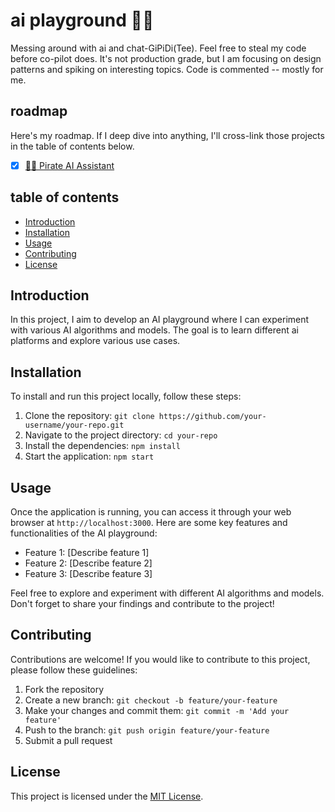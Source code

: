# ai playground 🤖🧠
 
Messing around with ai and chat-GiPiDi(Tee). Feel free to steal my code before co-pilot does. It's not production grade, but I am focusing on design patterns and spiking on interesting topics. Code is commented -- mostly for me. 

## roadmap
Here's my roadmap. If I deep dive into anything, I'll cross-link those projects in the table of contents below. 

* [x] [🏴‍☠️ Pirate AI Assistant](./pirate-ai-assistant/index.js)

## table of contents
- [Introduction](#introduction)
- [Installation](#installation)
- [Usage](#usage)
- [Contributing](#contributing)
- [License](#license)

## Introduction
In this project, I aim to develop an AI playground where I can experiment with various AI algorithms and models. The goal is to learn different ai platforms and explore various use cases. 

## Installation
To install and run this project locally, follow these steps:

1. Clone the repository: `git clone https://github.com/your-username/your-repo.git`
2. Navigate to the project directory: `cd your-repo`
3. Install the dependencies: `npm install`
4. Start the application: `npm start`

## Usage
Once the application is running, you can access it through your web browser at `http://localhost:3000`. Here are some key features and functionalities of the AI playground:

- Feature 1: [Describe feature 1]
- Feature 2: [Describe feature 2]
- Feature 3: [Describe feature 3]

Feel free to explore and experiment with different AI algorithms and models. Don't forget to share your findings and contribute to the project!

## Contributing
Contributions are welcome! If you would like to contribute to this project, please follow these guidelines:

1. Fork the repository
2. Create a new branch: `git checkout -b feature/your-feature`
3. Make your changes and commit them: `git commit -m 'Add your feature'`
4. Push to the branch: `git push origin feature/your-feature`
5. Submit a pull request

## License
This project is licensed under the [MIT License](LICENSE).
